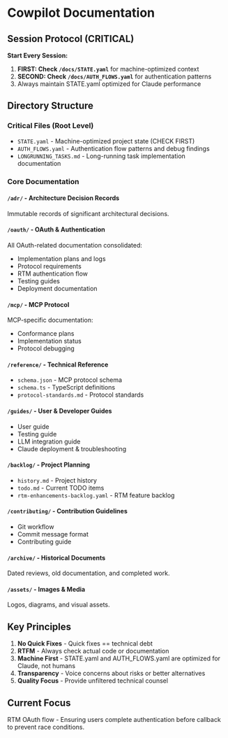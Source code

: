 # Cowpilot Documentation

## Session Protocol (CRITICAL)

**Start Every Session:**
1. **FIRST: Check `/docs/STATE.yaml`** for machine-optimized context
2. **SECOND: Check `/docs/AUTH_FLOWS.yaml`** for authentication patterns
3. Always maintain STATE.yaml optimized for Claude performance

## Directory Structure

### Critical Files (Root Level)
- `STATE.yaml` - Machine-optimized project state (CHECK FIRST)
- `AUTH_FLOWS.yaml` - Authentication flow patterns and debug findings
- `LONGRUNNING_TASKS.md` - Long-running task implementation documentation

### Core Documentation

#### `/adr/` - Architecture Decision Records
Immutable records of significant architectural decisions.

#### `/oauth/` - OAuth & Authentication
All OAuth-related documentation consolidated:
- Implementation plans and logs
- Protocol requirements
- RTM authentication flow
- Testing guides
- Deployment documentation

#### `/mcp/` - MCP Protocol
MCP-specific documentation:
- Conformance plans
- Implementation status
- Protocol debugging

#### `/reference/` - Technical Reference
- `schema.json` - MCP protocol schema
- `schema.ts` - TypeScript definitions
- `protocol-standards.md` - Protocol standards

#### `/guides/` - User & Developer Guides
- User guide
- Testing guide
- LLM integration guide
- Claude deployment & troubleshooting

#### `/backlog/` - Project Planning
- `history.md` - Project history
- `todo.md` - Current TODO items
- `rtm-enhancements-backlog.yaml` - RTM feature backlog

#### `/contributing/` - Contribution Guidelines
- Git workflow
- Commit message format
- Contributing guide

#### `/archive/` - Historical Documents
Dated reviews, old documentation, and completed work.

#### `/assets/` - Images & Media
Logos, diagrams, and visual assets.

## Key Principles

1. **No Quick Fixes** - Quick fixes == technical debt
2. **RTFM** - Always check actual code or documentation
3. **Machine First** - STATE.yaml and AUTH_FLOWS.yaml are optimized for Claude, not humans
4. **Transparency** - Voice concerns about risks or better alternatives
5. **Quality Focus** - Provide unfiltered technical counsel

## Current Focus

RTM OAuth flow - Ensuring users complete authentication before callback to prevent race conditions.
